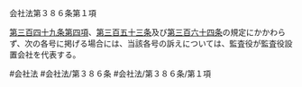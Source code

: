 会社法第３８６条第１項

[第三百四十九条第四項](会社法＿＿＿＿第３４９条第４項)、[第三百五十三条](会社法＿＿＿＿第３５３条)及び[第三百六十四条](会社法＿＿＿＿第３６４条)の規定にかかわらず、次の各号に掲げる場合には、当該各号の訴えについては、監査役が監査役設置会社を代表する。

#会社法
#会社法/第３８６条
#会社法/第３８６条/第１項
